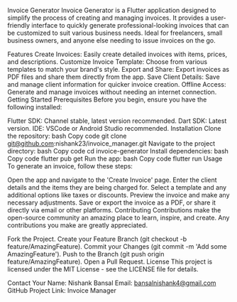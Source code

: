 Invoice Generator
Invoice Generator is a Flutter application designed to simplify the process of creating and managing invoices. It provides a user-friendly interface to quickly generate professional-looking invoices that can be customized to suit various business needs. Ideal for freelancers, small business owners, and anyone else needing to issue invoices on the go.

Features
Create Invoices: Easily create detailed invoices with items, prices, and descriptions.
Customize Invoice Template: Choose from various templates to match your brand's style.
Export and Share: Export invoices as PDF files and share them directly from the app.
Save Client Details: Save and manage client information for quicker invoice creation.
Offline Access: Generate and manage invoices without needing an internet connection.
Getting Started
Prerequisites
Before you begin, ensure you have the following installed:

Flutter SDK: Channel stable, latest version recommended.
Dart SDK: Latest version.
IDE: VSCode or Android Studio recommended.
Installation
Clone the repository:
bash
Copy code
git clone git@github.com:nishank23/invoice_manager.git
Navigate to the project directory:
bash
Copy code
cd invoice-generator
Install dependencies:
bash
Copy code
flutter pub get
Run the app:
bash
Copy code
flutter run
Usage
To generate an invoice, follow these steps:

Open the app and navigate to the 'Create Invoice' page.
Enter the client details and the items they are being charged for.
Select a template and any additional options like taxes or discounts.
Preview the invoice and make any necessary adjustments.
Save or export the invoice as a PDF, or share it directly via email or other platforms.
Contributing
Contributions make the open-source community an amazing place to learn, inspire, and create. Any contributions you make are greatly appreciated.

Fork the Project.
Create your Feature Branch (git checkout -b feature/AmazingFeature).
Commit your Changes (git commit -m 'Add some AmazingFeature').
Push to the Branch (git push origin feature/AmazingFeature).
Open a Pull Request.
License
This project is licensed under the MIT License - see the LICENSE file for details.

Contact
Your Name: Nishank Bansal
Email: bansalnishank4@gmail.com
GitHub Project Link: Invoice Manager
